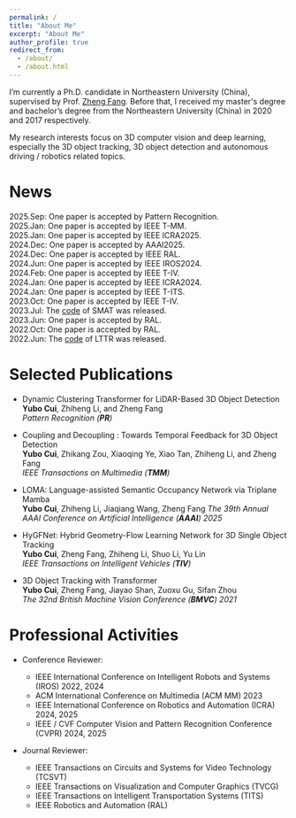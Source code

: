 ```yaml
---
permalink: /
title: "About Me"
excerpt: "About Me"
author_profile: true
redirect_from: 
  - /about/
  - /about.html
---
```


I’m currently a Ph.D. candidate in Northeastern University (China), supervised by Prof. [Zheng Fang](http://faculty.neu.edu.cn/fangzheng/zh_CN/index.htm). Before that, I received my master's degree and bachelor’s degree from the Northeastern University (China) in 2020 and 2017 respectively.

My research interests focus on 3D computer vision and deep learning, especially the 3D object tracking, 3D object detection and autonomous driving / robotics related topics.

News
======
2025.Sep: One paper is accepted by Pattern Recognition.  
2025.Jan: One paper is accepted by IEEE T-MM.  
2025.Jan: One paper is accepted by IEEE ICRA2025.  
2024.Dec: One paper is accepted by AAAI2025.  
2024.Dec: One paper is accepted by IEEE RAL.  
2024.Jun: One paper is accepted by IEEE IROS2024.  
2024.Feb: One paper is accepted by IEEE T-IV.  
2024.Jan: One paper is accepted by IEEE ICRA2024.  
2024.Jan: One paper is accepted by IEEE T-ITS.  
2023.Oct: One paper is accepted by IEEE T-IV.  
2023.Jul: The [code](https://github.com/3bobo/smat) of SMAT was released.  
2023.Jun: One paper is accepted by RAL.  
2022.Oct: One paper is accepted by RAL.  
2022.Jun: The [code](https://github.com/3bobo/lttr) of LTTR was released.

Selected Publications
======
- Dynamic Clustering Transformer for LiDAR-Based 3D Object Detection  
  **Yubo Cui**, Zhiheng Li, and Zheng Fang  
  *Pattern Recognition (**PR**)*

- Coupling and Decoupling : Towards Temporal Feedback for 3D Object Detection  
  **Yubo Cui**, Zhikang Zou, Xiaoqing Ye, Xiao Tan, Zhiheng Li, and Zheng Fang  
  *IEEE Transactions on Multimedia (**TMM**)*

- LOMA: Language-assisted Semantic Occupancy Network via Triplane Mamba  
  **Yubo Cui**, Zhiheng Li, Jiaqiang Wang, Zheng Fang 
  *The 39th Annual AAAI Conference on Artificial Intelligence (**AAAI**) 2025*

- HyGFNet: Hybrid Geometry-Flow Learning Network for 3D Single Object Tracking  
  **Yubo Cui**, Zheng Fang, Zhiheng Li, Shuo Li, Yu Lin  
  *IEEE Transactions on Intelligent Vehicles (**TIV**)*

- 3D Object Tracking with Transformer   
  **Yubo Cui**, Zheng Fang, Jiayao Shan, Zuoxu Gu, Sifan Zhou   
  *The 32nd British Machine Vision Conference (**BMVC**) 2021*

Professional Activities
======
- Conference Reviewer:
  * IEEE International Conference on Intelligent Robots and Systems (IROS) 2022, 2024
  * ACM International Conference on Multimedia (ACM MM) 2023
  * IEEE International Conference on Robotics and Automation (ICRA) 2024, 2025
  * IEEE / CVF Computer Vision and Pattern Recognition Conference (CVPR) 2024, 2025

- Journal Reviewer:
  * IEEE Transactions on Circuits and Systems for Video Technology (TCSVT)  
  * IEEE Transactions on Visualization and Computer Graphics (TVCG)
  * IEEE Transactions on Intelligent Transportation Systems (TITS)
  * IEEE Robotics and Automation (RAL)

<!-- <a href="https://info.flagcounter.com/yYJd"><img src="https://s01.flagcounter.com/count2/yYJd/bg_FFFFFF/txt_000000/border_CCCCCC/columns_2/maxflags_10/viewers_0/labels_0/pageviews_0/flags_0/percent_0/" alt="Flag Counter" border="0"></a> -->

<script type="text/javascript" id="mapmyvisitors" src="//mapmyvisitors.com/map.js?d=mRdZodJUFWapvqB1Ui3ijAF5ZXNEbYxxXHsxpnWfpFk&cl=ffffff&w=a"></script>